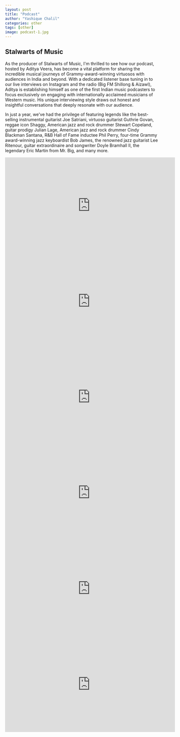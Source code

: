 ```yaml
---
layout: post
title: "Podcast"
author: "Yashique Chalil"
categories: other
tags: [other]
image: podcast-1.jpg
---
```


## Stalwarts of Music

As the producer of Stalwarts of Music, I'm thrilled to see how our podcast, hosted by Aditya Veera, has become a vital platform for sharing the incredible musical journeys of Grammy-award-winning virtuosos with audiences in India and beyond. With a dedicated listener base tuning in to our live interviews on Instagram and the radio (Big FM Shillong & Aizawl), Aditya is establishing himself as one of the first Indian music podcasters to focus exclusively on engaging with internationally acclaimed musicians of Western music. His unique interviewing style draws out honest and insightful conversations that deeply resonate with our audience.

In just a year, we've had the privilege of featuring legends like the best-selling instrumental guitarist Joe Satriani, virtuoso guitarist Guthrie Govan, reggae icon Shaggy, American jazz and rock drummer Stewart Copeland, guitar prodigy Julian Lage, American jazz and rock drummer Cindy Blackman Santana, R&B Hall of Fame inductee Phil Perry, four-time Grammy award-winning jazz keyboardist Bob James, the renowned jazz guitarist Lee Ritenour, guitar extraordinaire and songwriter Doyle Bramhall II, the legendary Eric Martin from Mr. Big, and many more.

<iframe width="560" height="315" src="https://www.youtube.com/embed/quvglE10xEA?si=rarK39_pSHobI9rR" title="YouTube video player" frameborder="0" allow="accelerometer; autoplay; clipboard-write; encrypted-media; gyroscope; picture-in-picture; web-share" referrerpolicy="strict-origin-when-cross-origin" allowfullscreen></iframe>

<iframe width="560" height="315" src="https://www.youtube.com/embed/z8Y3pm3qJrE?si=7jPo26t4MDzpIXA9" title="YouTube video player" frameborder="0" allow="accelerometer; autoplay; clipboard-write; encrypted-media; gyroscope; picture-in-picture; web-share" referrerpolicy="strict-origin-when-cross-origin" allowfullscreen></iframe>

<iframe width="560" height="315" src="https://www.youtube.com/embed/G5uYEytQo_A?si=_WXY4uTXzEsPTfhu" title="YouTube video player" frameborder="0" allow="accelerometer; autoplay; clipboard-write; encrypted-media; gyroscope; picture-in-picture; web-share" referrerpolicy="strict-origin-when-cross-origin" allowfullscreen></iframe>

<iframe width="560" height="315" src="https://www.youtube.com/embed/80FAq6Uy6Ho?si=rOThDZ3UfjHTKqPZ" title="YouTube video player" frameborder="0" allow="accelerometer; autoplay; clipboard-write; encrypted-media; gyroscope; picture-in-picture; web-share" referrerpolicy="strict-origin-when-cross-origin" allowfullscreen></iframe>

<iframe width="560" height="315" src="https://www.youtube.com/embed/4IfnJKqua4E?si=iIzUJ1P_90EzG7M6" title="YouTube video player" frameborder="0" allow="accelerometer; autoplay; clipboard-write; encrypted-media; gyroscope; picture-in-picture; web-share" referrerpolicy="strict-origin-when-cross-origin" allowfullscreen></iframe>

<iframe width="560" height="315" src="https://www.youtube.com/embed/meR6pjJ_rSg?si=FVnnOJjNftfie2Fl" title="YouTube video player" frameborder="0" allow="accelerometer; autoplay; clipboard-write; encrypted-media; gyroscope; picture-in-picture; web-share" referrerpolicy="strict-origin-when-cross-origin" allowfullscreen></iframe>
